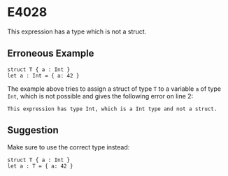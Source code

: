 # E4028

This expression has a type which is not a struct.

## Erroneous Example

```moonbit
struct T { a : Int }
let a : Int = { a: 42 }
```

The example above tries to assign a struct of type `T` to a variable `a` of type `Int`,
which is not possible and gives the following error on line 2:

```
This expression has type Int, which is a Int type and not a struct.
```

## Suggestion

Make sure to use the correct type instead:

```moonbit
struct T { a : Int }
let a : T = { a: 42 }
```
